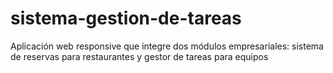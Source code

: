 # sistema-gestion-de-tareas
Aplicación web responsive que integre dos módulos empresariales: sistema de reservas para restaurantes y gestor de tareas para equipos
